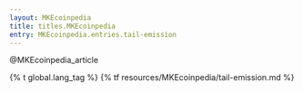 ```yaml
---
layout: MKEcoinpedia
title: titles.MKEcoinpedia
entry: MKEcoinpedia.entries.tail-emission
---
```


@MKEcoinpedia_article

{% t global.lang_tag %}
{% tf resources/MKEcoinpedia/tail-emission.md %}
